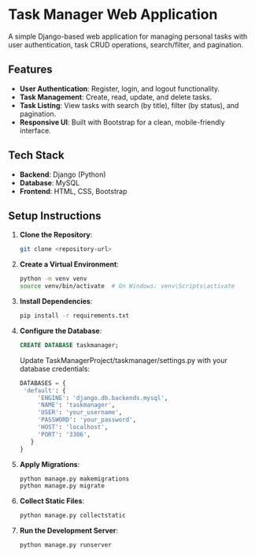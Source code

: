 # Task Manager Web Application

A simple Django-based web application for managing personal tasks with user authentication, task CRUD operations, search/filter, and pagination.

## Features
- **User Authentication**: Register, login, and logout functionality.
- **Task Management**: Create, read, update, and delete tasks.
- **Task Listing**: View tasks with search (by title), filter (by status), and pagination.
- **Responsive UI**: Built with Bootstrap for a clean, mobile-friendly interface.

## Tech Stack
- **Backend**: Django (Python)
- **Database**: MySQL
- **Frontend**: HTML, CSS, Bootstrap

## Setup Instructions
1. **Clone the Repository**:
   ```bash
   git clone <repository-url>
   ```

2. **Create a Virtual Environment**:
   ```bash
   python -m venv venv
   source venv/bin/activate  # On Windows: venv\Scripts\activate
   ```

3. **Install Dependencies**:
   ```bash
   pip install -r requirements.txt
   ```

4. **Configure the Database**:
   ```SQL
   CREATE DATABASE taskmanager;
   ```
   Update TaskManagerProject/taskmanager/settings.py with your database credentials:
   ```python
   DATABASES = {
    'default': {
        'ENGINE': 'django.db.backends.mysql',
        'NAME': 'taskmanager',
        'USER': 'your_username',
        'PASSWORD': 'your_password',
        'HOST': 'localhost',
        'PORT': '3306',
      }
   }
   ```

5. **Apply Migrations**:
   ```bash
   python manage.py makemigrations
   python manage.py migrate
   ```

6. **Collect Static Files**:
   ```bash
   python manage.py collectstatic
   ```

6. **Run the Development Server**:
   ```bash
   python manage.py runserver
   ```
